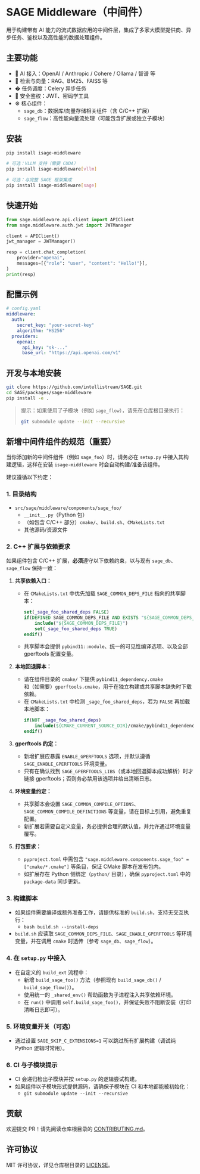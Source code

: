 # SAGE Middleware（中间件）

用于构建带有 AI 能力的流式数据应用的中间件层，集成了多家大模型提供商、异步任务、鉴权以及高性能的数据处理组件。

## 主要功能

- 🤖 AI 接入：OpenAI / Anthropic / Cohere / Ollama / 智谱 等
- 🔎 检索与向量：RAG、BM25、FAISS 等
- � 任务调度：Celery 异步任务
- 🔐 安全鉴权：JWT、密码学工具
- ⚙️ 核心组件：
  - `sage_db`：数据库/向量存储相关组件（含 C/C++ 扩展）
  - `sage_flow`：高性能向量流处理（可能包含扩展或独立子模块）

## 安装

```bash
pip install isage-middleware

# 可选：VLLM 支持（需要 CUDA）
pip install isage-middleware[vllm]

# 可选：与完整 SAGE 框架集成
pip install isage-middleware[sage]
```

## 快速开始

```python
from sage.middleware.api.client import APIClient
from sage.middleware.auth.jwt import JWTManager

client = APIClient()
jwt_manager = JWTManager()

resp = client.chat_completion(
    provider="openai",
    messages=[{"role": "user", "content": "Hello!"}],
)
print(resp)
```

## 配置示例

```yaml
# config.yaml
middleware:
  auth:
    secret_key: "your-secret-key"
    algorithm: "HS256"
  providers:
    openai:
      api_key: "sk-..."
      base_url: "https://api.openai.com/v1"
```

## 开发与本地安装

```bash
git clone https://github.com/intellistream/SAGE.git
cd SAGE/packages/sage-middleware
pip install -e .
```

> 提示：如果使用了子模块（例如 `sage_flow`），请先在仓库根目录执行：
>
> ```bash
> git submodule update --init --recursive
> ```

## 新增中间件组件的规范（重要）

当你添加新的中间件组件（例如 `sage_foo`）时，请务必在 `setup.py` 中接入其构建逻辑，这样在安装 `isage-middleware` 时会自动构建/准备该组件。

建议遵循以下约定：

### 1. 目录结构

- `src/sage/middleware/components/sage_foo/`
  - `__init__.py`（Python 包）
  - （如包含 C/C++ 部分）`cmake/`、`build.sh`、`CMakeLists.txt`
  - 其他源码/资源文件

### 2. C++ 扩展与依赖要求

如果组件包含 C/C++ 扩展，**必须**遵守以下依赖约束，以与现有 `sage_db`、`sage_flow` 保持一致：

1. **共享依赖入口：**
   - 在 `CMakeLists.txt` 中优先加载 `SAGE_COMMON_DEPS_FILE` 指向的共享脚本：
     ```cmake
     set(_sage_foo_shared_deps FALSE)
     if(DEFINED SAGE_COMMON_DEPS_FILE AND EXISTS "${SAGE_COMMON_DEPS_FILE}")
         include("${SAGE_COMMON_DEPS_FILE}")
         set(_sage_foo_shared_deps TRUE)
     endif()
     ```
   - 共享脚本会提供 `pybind11::module`、统一的可见性编译选项、以及全部 gperftools 配置变量。

2. **本地回退脚本：**
   - 请在组件目录的 `cmake/` 下提供 `pybind11_dependency.cmake` 和（如需要）`gperftools.cmake`，用于在独立构建或共享脚本缺失时下载依赖。
   - 在 `CMakeLists.txt` 中检测 `_sage_foo_shared_deps`，若为 `FALSE` 再加载本地脚本：
     ```cmake
     if(NOT _sage_foo_shared_deps)
         include(${CMAKE_CURRENT_SOURCE_DIR}/cmake/pybind11_dependency.cmake)
     endif()
     ```

3. **gperftools 约定：**
   - 新增扩展应暴露 `ENABLE_GPERFTOOLS` 选项，并默认遵循 `SAGE_ENABLE_GPERFTOOLS` 环境变量。
   - 只有在确认找到 `SAGE_GPERFTOOLS_LIBS`（或本地回退脚本成功解析）时才链接 gperftools；否则务必禁用该选项并给出清晰日志。

4. **环境变量约定：**
   - 共享脚本会设置 `SAGE_COMMON_COMPILE_OPTIONS`、`SAGE_COMMON_COMPILE_DEFINITIONS` 等变量，请在目标上引用，避免重复配置。
   - 新扩展若需要自定义变量，务必提供合理的默认值，并允许通过环境变量覆写。

5. **打包要求：**
   - `pyproject.toml` 中需包含 `"sage.middleware.components.sage_foo" = ["cmake/*.cmake"]` 等条目，保证 CMake 脚本在发布包内。
   - 如扩展存在 Python 侧绑定（`python/` 目录），确保 `pyproject.toml` 中的 `package-data` 同步更新。

### 3. 构建脚本

- 如果组件需要编译或额外准备工作，请提供标准的 `build.sh`，支持无交互执行：
  - `bash build.sh --install-deps`
- `build.sh` 应读取 `SAGE_COMMON_DEPS_FILE`、`SAGE_ENABLE_GPERFTOOLS` 等环境变量，并在调用 `cmake` 时透传（参考 `sage_db`、`sage_flow`）。

### 4. 在 `setup.py` 中接入

- 在自定义的 `build_ext` 流程中：
  - 新增 `build_sage_foo()` 方法（参照现有 `build_sage_db()` / `build_sage_flow()`）。
  - 使用统一的 `_shared_env()` 帮助函数为子进程注入共享依赖环境。
  - 在 `run()` 中调用 `self.build_sage_foo()`，并保证失败不阻断安装（打印清晰日志即可）。

### 5. 环境变量开关（可选）

- 通过设置 `SAGE_SKIP_C_EXTENSIONS=1` 可以跳过所有扩展构建（调试纯 Python 逻辑时常用）。

### 6. CI 与子模块提示

- CI 会递归检出子模块并按 `setup.py` 的逻辑尝试构建。
- 如果组件以子模块形式提供源码，请确保子模块在 CI 和本地都能被初始化：
  - `git submodule update --init --recursive`


## 贡献

欢迎提交 PR！请先阅读仓库根目录的 [CONTRIBUTING.md](../../CONTRIBUTING.md)。

## 许可协议

MIT 许可协议，详见仓库根目录的 [LICENSE](../../LICENSE)。